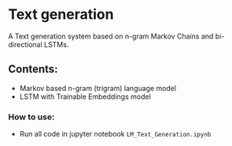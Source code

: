 # Text generation
A Text generation system based on n-gram Markov Chains and bi-directional LSTMs.

## Contents:
* Markov based n-gram (trigram) language model
* LSTM with Trainable Embeddings model

### How to use:
* Run all code in jupyter notebook `LM_Text_Generation.ipynb`
